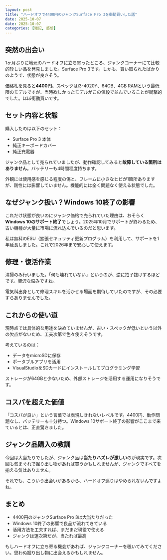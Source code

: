 ```yaml
---
layout: post
title: "ハードオフで4400円のジャンクSurface Pro 3を衝動買いした話"
date: 2025-10-07
date: 2025-10-07
categories: [雑記, 感想]
---  
```

  

## 突然の出会い

1ヶ月ぶりに地元のハードオフに立ち寄ったところ、ジャンクコーナーにて比較的珍しい品を発見しました。Surface Pro 3です。しかも、買い取られたばかりのようで、状態が良さそう。

価格札を見ると**4400円**。スペックはi3-4020Y、64GB、4GB RAMという最低限のモデルですが、当時欲しかったモデルがこの値段で並んでいることが衝撃的でした。ほぼ衝動買いです。

## セット内容と状態

購入したのは以下のセット：
- Surface Pro 3 本体
- 純正キーボードカバー
- 純正充電器

ジャンク品として売られていましたが、動作確認してみると**故障している箇所はありません**。バッテリーも4時間程度持ちます。

外観には使用感を感じる程度の傷と、フレームに小さなヒビが1箇所ありますが、剛性には影響していません。機能的には全く問題なく使える状態でした。

## なぜジャンク扱い？Windows 10終了の影響

これだけ状態が良いのにジャンク価格で売られていた理由は、おそらく**Windows 10のサポート終了**でしょう。2025年10月でサポートが終わるため、古い機種が大量に市場に流れ込んでいるのだと思います。

私は無料のESU（拡張セキュリティ更新プログラム）を利用して、サポートを1年延長しました。これで2026年まで安心して使えます。

## 修理・復活作業

清掃のみ行いました。「何も壊れていない」というのが、逆に拍子抜けするほどです。贅沢な悩みですね。

電気科出身として修理スキルを活かせる場面を期待していたのですが、その必要すらありませんでした。

## これからの使い道

現時点では具体的な用途を決めていませんが、古い・スペックが低いという以外の欠点がないため、工夫次第で色々使えそうです。

考えているのは：
- データをmicroSDに保存
- ポータブルアプリを活用
- VisualStudioをSDカードにインストールしてプログラミング学習

ストレージが64GBと少ないため、外部ストレージを活用する運用になりそうです。

## コスパを超えた価値

「コスパが良い」という言葉では表現しきれないレベルです。4400円、動作問題なし、バッテリーも十分持つ。Windows 10サポート終了の影響がここまで来ているとは、正直驚きました。

## ジャンク品購入の教訓

今回は大当たりでしたが、ジャンク品は**当たりハズレが激しい**のが現実です。次回も気まぐれで掘り出し物があれば買うかもしれませんが、ジャンクですべてを揃える気はありません。

それでも、こういう出会いがあるから、ハードオフ巡りはやめられないんですよね。

## まとめ

- 4400円のジャンクSurface Pro 3は大当たりだった
- Windows 10終了の影響で良品が流れてきている
- 活用方法を工夫すれば、まだまだ現役で使える
- ジャンクは運次第だが、当たれば最高

もしハードオフに立ち寄る機会があれば、ジャンクコーナーを覗いてみてください。思わぬ掘り出し物に出会えるかもしれません。
